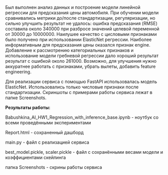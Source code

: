 Был выполнен анализ данных и построение модели линейной регрессии для предсказания цены автомобиля. 
При обучении модели сравнивались метрики до/после стандартизации, регуляризации, но сильно улучшить результат не удалось: 
ошибка предсказания (RMSE) составила около 340000 при разбросе значений целевой переменной от 30000 до 10000000.
Наилушее качество с цисловыми признаками было получено при использовании ElasticNet регрессии.
Наиболее информативным для предсказания цены оказался признак engine.
Добавление к рассмотрению категориальных признаков и использование модели гребневой регрессии дало хороший результат результат с ошибкой около 261000. 
Возможно, для улучшения нужно аккуратнее работать с признаками, убрать вылеты, добавить feature engineering.

Для реализации сервиса с помощью FastAPI использовалась модель ElasticNet. Использовались только числовые признаки после стандартизации. Скриншоты с примерами работы сервиса лежат в папке Screenshots.


**Результаты работы:**

Babushkina_AI_HW1_Regression_with_inference_base.ipynb - ноутбук со всеми проведёнными экспериментами

Report.html - сохраненный дашборд 

main.py - файл с реализацией сервиса

best_model.pickle, scaler.pickle - файл с сохранёнными весами модели и коэффициентами скейлинга 

папка Screenshots - скрины работы сервиса
